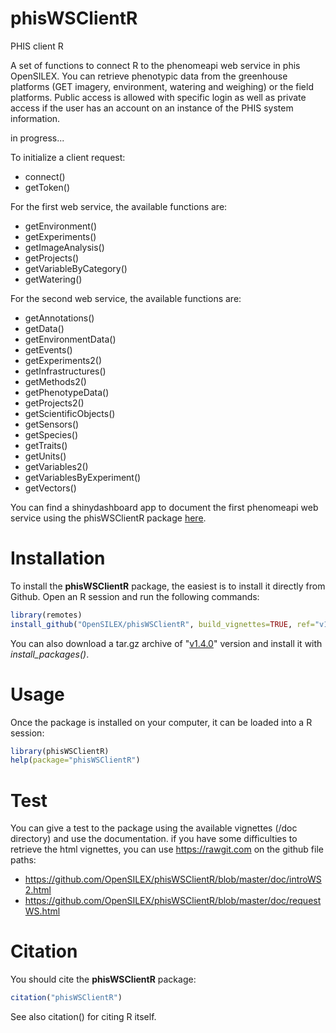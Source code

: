 # phisWSClientR

PHIS client R

A set of functions to connect R to the phenomeapi web service in phis OpenSILEX. You can retrieve phenotypic data from the greenhouse platforms (GET imagery, environment, watering and weighing) or the field platforms. Public access is allowed with specific login as well as private access if the user has an account on an instance of the PHIS system information.

in progress...

To initialize a client request:

* connect()
* getToken()

For the first web service, the available functions are:

* getEnvironment()
* getExperiments()
* getImageAnalysis()
* getProjects()
* getVariableByCategory()
* getWatering()

For the second web service, the available functions are:

* getAnnotations()
* getData()
* getEnvironmentData()
* getEvents()
* getExperiments2()
* getInfrastructures()
* getMethods2()
* getPhenotypeData()
* getProjects2()
* getScientificObjects()
* getSensors()
* getSpecies()
* getTraits()
* getUnits()
* getVariables2()
* getVariablesByExperiment()
* getVectors()


You can find a shinydashboard app to document the first phenomeapi web service using the phisWSClientR package [here](https://github.com/sanchezi/docAppPhisWSClientR). 
   
# Installation

To install the **phisWSClientR** package, the easiest is to install it directly from Github. Open an R session and run the following commands:

```R
library(remotes) 
install_github("OpenSILEX/phisWSClientR", build_vignettes=TRUE, ref="v1.4.0")
```

You can also download a tar.gz archive of "[v1.4.0](https://github.com/OpenSILEX/phisWSClientR/tree/v1.4.0)" version and install it with *install_packages()*. 

# Usage

Once the package is installed on your computer, it can be loaded into a R session:

```R
library(phisWSClientR)
help(package="phisWSClientR")
```

# Test
You can give a test to the package using the available vignettes (/doc directory) and use the documentation. if you have some difficulties to retrieve the html vignettes, you can use https://rawgit.com on the github file paths:

* https://github.com/OpenSILEX/phisWSClientR/blob/master/doc/introWS2.html
* https://github.com/OpenSILEX/phisWSClientR/blob/master/doc/requestWS.html

# Citation

You should cite the **phisWSClientR** package:

```R
citation("phisWSClientR")
```

See also citation() for citing R itself.
